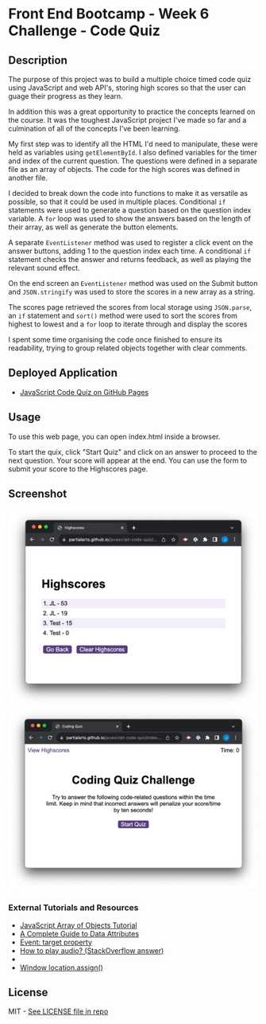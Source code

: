# Front End Bootcamp - Week 6 Challenge - Code Quiz

## Description

The purpose of this project was to build a multiple choice timed code quiz using JavaScript and web API's, storing high scores so that the user can guage their progress as they learn. 

In addition this was a great opportunity to practice the concepts learned on the course. It was the toughest JavaScript project I've made so far and a culmination of all of the concepts I've been learning.

My first step was to identify all the HTML I'd need to manipulate, these were held as variables using `getElementById`. I also defined variables for the timer and index of the current question. The questions were defined in a separate file as an array of objects. The code for the high scores was defined in another file.

I decided to break down the code into functions to make it as versatile as possible, so that it could be used in multiple places. Conditional `if` statements were used to generate a question based on the question index variable. A `for` loop was used to show the answers based on the length of their array, as well as generate the button elements. 

A separate `EventListener` method was used to register a click event on the answer buttons, adding 1 to the question index each time. A conditional `if` statement checks the answer and returns feedback, as well as playing the relevant sound effect.

On the end screen an `EventListener` method was used on the Submit button and `JSON.stringify` was used to store the scores in a new array as a string.

The scores page retrieved the scores from local storage using `JSON.parse`, an `if` statement and `sort()` method were used to sort the scores from highest to lowest and a `for` loop to iterate through and display the scores

I spent some time organising the code once finished to ensure its readability, trying to group related objects together with clear comments.

## Deployed Application

* [JavaScript Code Quiz on GitHub Pages](https://partialarts.github.io/javascript-code-quiz/)

## Usage

To use this web page, you can open index.html inside a browser.

To start the quix, click "Start Quiz" and click on an answer to proceed to the next question. Your score will appear at the end. You can use the form to submit your score to the Highscores page.

## Screenshot

![The application includes a home page titled "Coding Quiz Challenge", a description and a "Start Quiz" button.](./assets/images/screenshot-1.png)
![The application includes a Highscores page, with the scores displayed from highest to lowest in a list.](./assets/images/screenshot-2.png)

### External Tutorials and Resources

* [JavaScript Array of Objects Tutorial](https://www.freecodecamp.org/news/javascript-array-of-objects-tutorial-how-to-create-update-and-loop-through-objects-using-js-array-methods/)
* [A Complete Guide to Data Attributes](https://css-tricks.com/a-complete-guide-to-data-attributes/)
* [Event: target property](https://developer.mozilla.org/en-US/docs/Web/API/Event/target)
* [How to play audio? (StackOverflow answer)](https://stackoverflow.com/questions/9419263/how-to-play-audio)
* [<audio>: The Embed Audio element](https://developer.mozilla.org/en-US/docs/Web/HTML/Element/audio)
* [Window location.assign()](https://www.w3schools.com/JSREF/met_loc_assign.asp)

## License

MIT - [See LICENSE file in repo](https://github.com/partialarts/javascript-code-quiz/blob/main/LICENSE)
